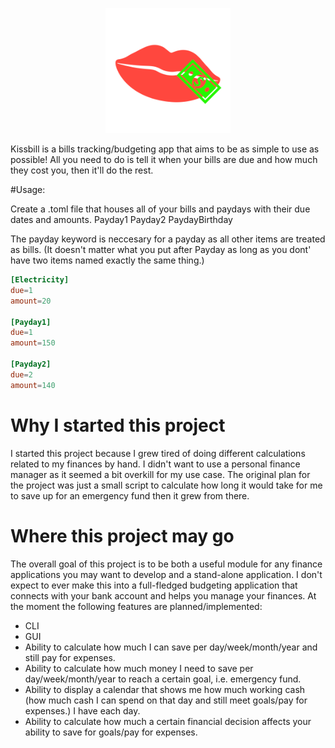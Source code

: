 <p align='center'>
  <img src=https://github.com/Unicornssss7428/kissbill/blob/main/images/kiss_bill.png title='Kissbill Logo' width='200' height='200'>
</p>
Kissbill is a bills tracking/budgeting app that aims to be as simple to use as possible! All you need to do is tell it when your bills are due and how much they cost you, then it'll do the rest.

#Usage:

Create a .toml file that houses all of your bills and paydays with their due dates and amounts.
Payday1
Payday2
PaydayBirthday

The payday keyword is neccesary for a payday as  all other items are treated as bills.
(It doesn't matter what you put after Payday as long as you dont' have two items named exactly the same thing.)

```toml
[Electricity]
due=1
amount=20

[Payday1]
due=1
amount=150

[Payday2]
due=2
amount=140
```


# Why I started this project
I started this project because I grew tired of doing different calculations related to my finances by hand. I didn't want to use a personal finance manager as it seemed a bit overkill for my use case. The original plan for the project was just a small script to calculate
how long it would take for me to save up for an emergency fund then it grew from there.

# Where this project may go
The overall goal of this project is to be both a useful module for any finance applications you may want to develop and a stand-alone application. 
I don't expect to ever make this into a full-fledged budgeting application that connects with your bank account and helps you manage your finances. At the moment the following features are planned/implemented:

- CLI
- GUI
- Ability to calculate how much I can save per day/week/month/year and still pay for expenses.
- Ability to calculate how much money I need to save per day/week/month/year to reach a certain goal, i.e. emergency fund.
- Ability to display a calendar that shows me how much working cash (how much cash I can spend on that day and still meet goals/pay for expenses.) I have each day.
- Ability to calculate how much a certain financial decision affects your ability to save for goals/pay for expenses.

